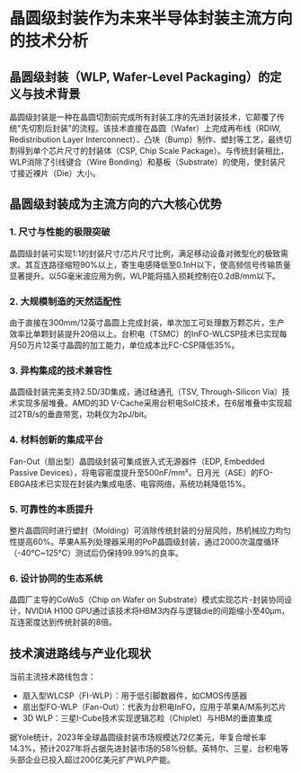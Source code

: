 # 晶圆级封装作为未来半导体封装主流方向的技术分析

## 晶圆级封装（WLP, Wafer-Level Packaging）的定义与技术背景

晶圆级封装是一种在晶圆切割前完成所有封装工序的先进封装技术，它颠覆了传统"先切割后封装"的流程。该技术直接在晶圆（Wafer）上完成再布线（RDIW, Redistribution Layer Interconnect）、凸块（Bump）制作、塑封等工艺，最终切割得到单个芯片尺寸的封装体（CSP, Chip Scale Package）。与传统封装相比，WLP消除了引线键合（Wire Bonding）和基板（Substrate）的使用，使封装尺寸接近裸片（Die）大小。

## 晶圆级封装成为主流方向的六大核心优势

### 1. 尺寸与性能的极限突破
晶圆级封装可实现1:1的封装尺寸/芯片尺寸比例，满足移动设备对微型化的极致需求。其互连路径缩短90%以上，寄生电感降低至0.1nH以下，使高频信号传输质量显著提升。以5G毫米波应用为例，WLP能将插入损耗控制在0.2dB/mm以下。

### 2. 大规模制造的天然适配性
由于直接在300mm/12英寸晶圆上完成封装，单次加工可处理数万颗芯片，生产效率比单颗封装提升20倍以上。台积电（TSMC）的InFO-WLCSP技术已实现每月50万片12英寸晶圆的加工能力，单位成本比FC-CSP降低35%。

### 3. 异构集成的技术兼容性
晶圆级封装完美支持2.5D/3D集成，通过硅通孔（TSV, Through-Silicon Via）技术实现多层堆叠。AMD的3D V-Cache采用台积电SoIC技术，在6层堆叠中实现超过2TB/s的垂直带宽，功耗仅为2pJ/bit。

### 4. 材料创新的集成平台
Fan-Out（扇出型）晶圆级封装可集成嵌入式无源器件（EDP, Embedded Passive Devices），将电容密度提升至500nF/mm²。日月光（ASE）的FO-EBGA技术已实现在封装内集成电感、电容网络，系统功耗降低15%。

### 5. 可靠性的本质提升
整片晶圆同时进行塑封（Molding）可消除传统封装的分层风险，热机械应力均匀性提高60%。苹果A系列处理器采用的PoP晶圆级封装，通过2000次温度循环（-40°C~125°C）测试后仍保持99.99%的良率。

### 6. 设计协同的生态系统
晶圆厂主导的CoWoS（Chip on Wafer on Substrate）模式实现芯片-封装协同设计，NVIDIA H100 GPU通过该技术将HBM3内存与逻辑die的间距缩小至40μm，互连密度达到传统封装的8倍。

## 技术演进路线与产业化现状

当前主流技术路线包含：
- 扇入型WLCSP（FI-WLP）：用于低引脚数器件，如CMOS传感器
- 扇出型FO-WLP（Fan-Out）：代表为台积电InFO，应用于苹果A/M系列芯片
- 3D WLP：三星I-Cube技术实现逻辑芯粒（Chiplet）与HBM的垂直集成

据Yole统计，2023年全球晶圆级封装市场规模达72亿美元，年复合增长率14.3%，预计2027年将占据先进封装市场的58%份额。英特尔、三星、台积电等头部企业已投入超过200亿美元扩产WLP产能。